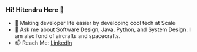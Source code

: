 ### Hi!  Hitendra Here 👋

<!--
**shuklahy/shuklahy** is a ✨ _special_ ✨ repository because its `README.md` (this file) appears on your GitHub profile.

Here are some ideas to get you started:

- 🔭 Making developer life easier by developing cool tech at Scale
- 💬 Ask me about ...
- 📫 How to reach me: LinkedIN
- 😄 Pronouns: ...
- ⚡ Fun fact: ...
-->

- 🔭 Making developer life easier by developing cool tech at Scale
- 💬 Ask me about Software Design, Java, Python, and System Design. I am also fond of aircrafts and spacecrafts.
- 📫 Reach Me: [LinkedIn](https://www.linkedin.com/in/hitendra-shukla-858b797a/)


